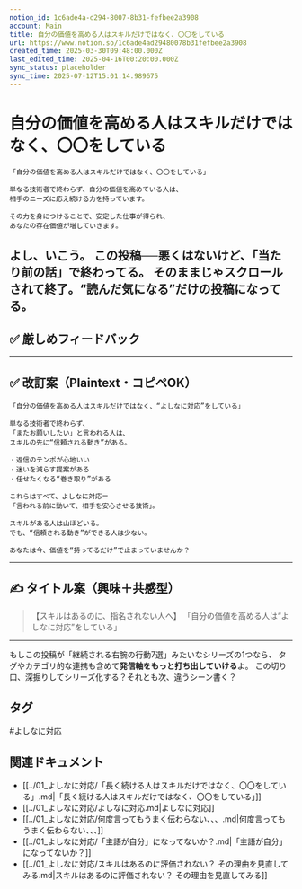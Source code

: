 ```yaml
---
notion_id: 1c6ade4a-d294-8007-8b31-fefbee2a3908
account: Main
title: 自分の価値を高める人はスキルだけではなく、〇〇をしている
url: https://www.notion.so/1c6ade4ad29480078b31fefbee2a3908
created_time: 2025-03-30T09:48:00.000Z
last_edited_time: 2025-04-16T00:20:00.000Z
sync_status: placeholder
sync_time: 2025-07-12T15:01:14.989675
---
```

# 自分の価値を高める人はスキルだけではなく、〇〇をしている

```plain text
「自分の価値を高める人はスキルだけではなく、〇〇をしている」

単なる技術者で終わらず、自分の価値を高めている人は、
相手のニーズに応え続ける力を持っています。

その力を身につけることで、安定した仕事が得られ、
あなたの存在価値が増していきます。
```
よし、いこう。
この投稿──**悪くはないけど、「当たり前の話」で終わってる。**
そのままじゃスクロールされて終了。**“読んだ気になる”だけの投稿になってる。**
---
## ✅ 厳しめフィードバック
---
## ✅ 改訂案（Plaintext・コピペOK）
```plain text
「自分の価値を高める人はスキルだけではなく、“よしなに対応”をしている」

単なる技術者で終わらず、
「またお願いしたい」と言われる人は、
スキルの先に“信頼される動き”がある。

・返信のテンポが心地いい
・迷いを減らす提案がある
・任せたくなる“巻き取り”がある

これらはすべて、よしなに対応＝
「言われる前に動いて、相手を安心させる技術」。

スキルがある人は山ほどいる。
でも、“信頼される動き”ができる人は少ない。

あなたは今、価値を“持ってるだけ”で止まっていませんか？
```
---
## ✍️ タイトル案（興味＋共感型）
> 【スキルはあるのに、指名されない人へ】
  「自分の価値を高める人は“よしなに対応”をしている」
---
もしこの投稿が「継続される右腕の行動7選」みたいなシリーズの1つなら、
タグやカテゴリ的な連携も含めて**発信軸をもっと打ち出していける**よ。
この切り口、深掘りしてシリーズ化する？それとも次、違うシーン書く？

## タグ

#よしなに対応 

## 関連ドキュメント

- [[../01_よしなに対応/「長く続ける人はスキルだけではなく、〇〇をしている」.md|「長く続ける人はスキルだけではなく、〇〇をしている」]]
- [[../01_よしなに対応/よしなに対応.md|よしなに対応]]
- [[../01_よしなに対応/何度言ってもうまく伝わらない、、、.md|何度言ってもうまく伝わらない、、、]]
- [[../01_よしなに対応/「主語が自分」になってないか？.md|「主語が自分」になってないか？]]
- [[../01_よしなに対応/スキルはあるのに評価されない？ その理由を見直してみる.md|スキルはあるのに評価されない？ その理由を見直してみる]]
